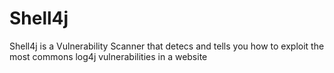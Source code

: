 # Shell4j
Shell4j is a Vulnerability Scanner that detecs and tells you how to exploit the most commons log4j vulnerabilities in a website
